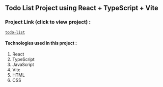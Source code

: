 ## Todo List Project using React + TypeScript + Vite

### Project Link (click to view project) :
[`todo-list`](https://amiraghajan78.github.io/todo-list/)

#### Technologies used in this project :
  1. React
  2. TypeScript
  3. JavaScript
  4. Vite
  5. HTML
  6. CSS
